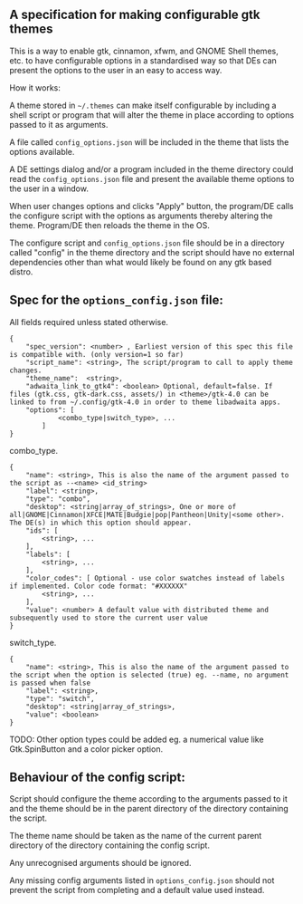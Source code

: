 ## A specification for making configurable gtk themes

This is a way to enable gtk, cinnamon, xfwm, and GNOME Shell themes, etc. to have configurable options in a standardised way so that DEs can present the options to the user in an easy to access way.

How it works:

A theme stored in `~/.themes` can make itself configurable by including a shell script or program that will alter the theme in place according to options passed to it as arguments.

A file called `config_options.json` will be included in the theme that lists the options available.

A DE settings dialog and/or a program included in the theme directory could read the `config_options.json` file and present the available theme options to the user in a window.

When user changes options and clicks "Apply" button, the program/DE calls the configure script with the options as arguments thereby altering the theme. Program/DE then reloads the theme in the OS.

The configure script and `config_options.json` file should be in a directory called "config" in the theme directory and the script should have no external dependencies other than what would likely be found on any gtk based distro.

## Spec for the `options_config.json` file:

All fields required unless stated otherwise.
```
{
    "spec_version": <number> , Earliest version of this spec this file is compatible with. (only version=1 so far)
    "script_name": <string>, The script/program to call to apply theme changes.
    "theme_name":  <string>,
    "adwaita_link_to_gtk4": <boolean> Optional, default=false. If files (gtk.css, gtk-dark.css, assets/) in <theme>/gtk-4.0 can be linked to from ~/.config/gtk-4.0 in order to theme libadwaita apps.
    "options": [ 
            <combo_type|switch_type>, ...
        ]
}
```
combo_type. 
```
{
    "name": <string>, This is also the name of the argument passed to the script as --<name> <id_string>
    "label": <string>, 
    "type": "combo",
    "desktop": <string|array_of_strings>, One or more of all|GNOME|Cinnamon|XFCE|MATE|Budgie|pop|Pantheon|Unity|<some other>. The DE(s) in which this option should appear.
    "ids": [
        <string>, ...
    ],
    "labels": [
        <string>, ...
    ],
    "color_codes": [ Optional - use color swatches instead of labels if implemented. Color code format: "#XXXXXX"
        <string>, ...
    ],
    "value": <number> A default value with distributed theme and subsequently used to store the current user value
}
```
switch_type.
```
{
    "name": <string>, This is also the name of the argument passed to the script when the option is selected (true) eg. --name, no argument is passed when false
    "label": <string>,
    "type": "switch",
    "desktop": <string|array_of_strings>,
    "value": <boolean>
}
```
TODO: Other option types could be added eg. a numerical value like Gtk.SpinButton and a color picker option.

## Behaviour of the config script:

Script should configure the theme according to the arguments passed to it and the theme should be in the parent directory of the directory containing the script.

The theme name should be taken as the name of the current parent directory of the directory containing the config script.

Any unrecognised arguments should be ignored.

Any missing config arguments listed in `options_config.json` should not prevent the script from completing and a default value used instead.

